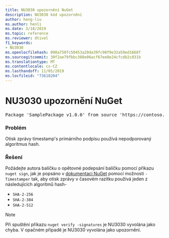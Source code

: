 ```yaml
---
title: NU3030 upozornění NuGet
description: NU3030 kód upozornění
author: heng-liu
ms.author: henli
ms.date: 3/18/2019
ms.topic: reference
ms.reviewer: dtivel
f1_keywords:
- NU3030
ms.openlocfilehash: 890a750fc50453a20da39fc90f9e32a59ed1668f
ms.sourcegitcommit: 39f2ae79fbbc308e06acf67ee8e24cfcdb2c831b
ms.translationtype: MT
ms.contentlocale: cs-CZ
ms.lasthandoff: 11/05/2019
ms.locfileid: "73610204"
---
```

# <a name="nuget-warning-nu3030"></a>NU3030 upozornění NuGet

<pre>Package 'SamplePackage v1.0.0' from source 'https://contoso.com/index.json': The primary signature's timestamp's message imprint uses an unsupported hash algorithm.</pre>

### <a name="issue"></a>Problém

Otisk zprávy timestamp's primárního podpisu používá nepodporovaný algoritmus hash.  


### <a name="solution"></a>Řešení

Požádejte autora balíčku o opětovné podepsání balíčku pomocí příkazu `nuget sign`, jak je popsáno v [dokumentaci NuGet](https://docs.microsoft.com/nuget/create-packages/sign-a-package) pomocí možnosti `-Timestamper` tak, aby otisk zprávy v časovém razítku používá jeden z následujících algoritmů hash-
* `SHA-2-256`
* `SHA-2-384`
* `SHA-2-512`


> [!Note]
> Při spuštění příkazu `nuget verify -signatures` je NU3030 vyvolána jako chyba. V opačném případě je NU3030 vyvolána jako upozornění.